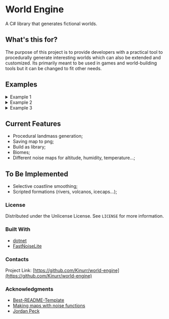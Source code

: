 # World Engine

A C# library that generates fictional worlds. 

## What's this for?

The purpose of this project is to provide developers with a practical tool to procedurally generate interesting worlds which can also be extended and customized. Its primarily meant to be used in games and world-building tools but it can be changed to fit other needs.

## Examples

<details>
  <summary>Example 1</summary>
  
  ![map](https://user-images.githubusercontent.com/51026793/184919533-aad05aee-1f80-4bd7-8361-6cf7390635e5.png)
</details>

<details>
  <summary>Example 2</summary>
  
  ![map](https://user-images.githubusercontent.com/51026793/184920320-5b04e73b-9b5d-4560-9b7f-e775c9f88917.png)
</details>

<details>
  <summary>Example 3</summary>
  
  ![map](https://user-images.githubusercontent.com/51026793/184920408-98655af7-5b92-4b63-8066-e183a91376a3.png)
</details>

## Current Features
- Procedural landmass generation;
- Saving map to png;
- Build as library;
- Biomes;
- Different noise maps for altitude, humidity, temperature...;

## To Be Implemented
- Selective coastline smoothing;
- Scripted formations (rivers, volcanos, icecaps...);

### License
Distributed under the Unlicense License. See `LICENSE` for more information.

### Built With
* [dotnet](https://dotnet.microsoft.com/en-us/download/dotnet/6.0)
* [FastNoiseLite](https://github.com/Auburn/FastNoiseLite)

### Contacts
Project Link: [https://github.com/Kinurr/world-engine](https://github.com/Kinurr/world-engine)

### Acknowledgments
* [Best-README-Template](https://github.com/othneildrew/Best-README-Template)
* [Making maps with noise functions](https://www.redblobgames.com/maps/terrain-from-noise/)
* [Jordan Peck](https://jordanpeck.me/)
